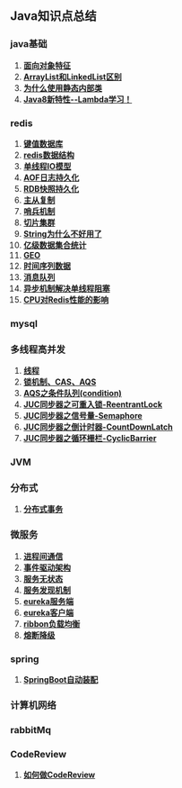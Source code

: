 ## Java知识点总结

### java基础

1. **[面向对象特征](java-base/object-oriented-features.md)**
2. **[ArrayList和LinkedList区别](java-base/arrayList-linkedList.md)**
3. **[为什么使用静态内部类](java-base/static-inner-class.md)**
4. **[Java8新特性--Lambda学习！](java-base/java8-new-features.md)**

### redis

1. **[键值数据库](redis/kvdb.md)**
2. **[redis数据结构](redis/data-structure.md)**
3. **[单线程IO模型](redis/io-model.md)**
4. **[AOF日志持久化](redis/aof.md)**
5. **[RDB快照持久化](redis/rdb.md)**
6. **[主从复制](redis/replica.md)**
7. **[哨兵机制](redis/sentinel.md)**
8. **[切片集群](redis/cluster.md)**
9. **[String为什么不好用了](redis/why-string-not-working.md)**
10. **[亿级数据集合统计](redis/count-one-hundred-million-key.md)**
11. **[GEO](redis/geo.md)**
12. **[时间序列数据](redis/time-data.md)**
13. **[消息队列](redis/mq.md)**
14. **[异步机制解决单线程阻塞](redis/asynchronously-resolve-blocking.md)**
15. **[CPU对Redis性能的影响](redis/cpu&redis.md)**

### mysql

### 多线程高并发

1. **[线程](concurrent/thread.md)**
2. **[锁机制、CAS、AQS](concurrent/cas&aqs.md)**
3. **[AQS之条件队列(condition)](concurrent/aqs&condition.md)**
4. **[JUC同步器之可重入锁-ReentrantLock](concurrent/reentrantLock.md)**
5. **[JUC同步器之信号量-Semaphore](concurrent/semaphore.md)**
6. **[JUC同步器之倒计时器-CountDownLatch](concurrent/countDownLatch.md)**
7. **[JUC同步器之循环栅栏-CyclicBarrier](concurrent/cyclicBarrier.md)**

### JVM

### 分布式

1. **[分布式事务](distributed/distributed-transaction.md)**

### 微服务

1. **[进程间通信](micro-service/ipc.md)**
2. **[事件驱动架构](micro-service/event-driven.md)**
3. **[服务无状态](micro-service/serverless.md)**
4. **[服务发现机制](micro-service/discovery-mechanism.md)**
5. **[eureka服务端](micro-service/eureka-server.md)**
6. **[eureka客户端](micro-service/eureka-client.md)**
7. **[ribbon负载均衡](micro-service/ribbon.md)**
8. **[熔断降级](micro-service/hystrix.md)**

### spring

1. **[SpringBoot自动装配](spring/springBoot-autoConfiguration.md)**

### 计算机网络

### rabbitMq

### CodeReview

1. **[如何做CodeReview](code-review/code-review.md)**